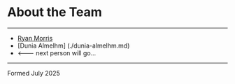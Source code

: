 # About the Team

---

* [Ryan Morris](./ryan-morris.md)
* [Dunia Almelhm] (./dunia-almelhm.md)
* <--- next person will go...

---

Formed July 2025
